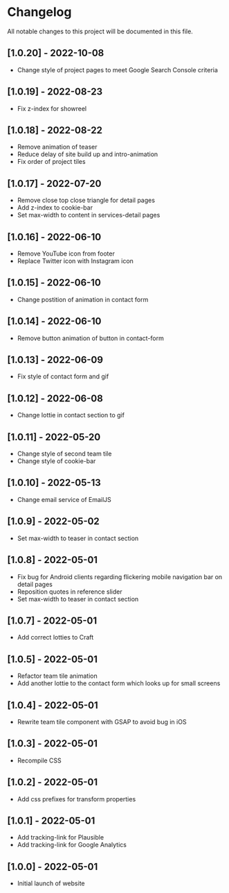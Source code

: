# Changelog
All notable changes to this project will be documented in this file.

## [1.0.20] - 2022-10-08
- Change style of project pages to meet Google Search Console criteria

## [1.0.19] - 2022-08-23
- Fix z-index for showreel

## [1.0.18] - 2022-08-22
- Remove animation of teaser
- Reduce delay of site build up and intro-animation
- Fix order of project tiles

## [1.0.17] - 2022-07-20
- Remove close top close triangle for detail pages
- Add z-index to cookie-bar
- Set max-width to content in services-detail pages

## [1.0.16] - 2022-06-10
- Remove YouTube icon from footer
- Replace Twitter icon with Instagram icon

## [1.0.15] - 2022-06-10
- Change postition of animation in contact form

## [1.0.14] - 2022-06-10
- Remove button animation of button in contact-form

## [1.0.13] - 2022-06-09
- Fix style of contact form and gif
	
## [1.0.12] - 2022-06-08
- Change lottie in contact section to gif
	
## [1.0.11] - 2022-05-20
- Change style of second team tile
- Change style of cookie-bar

## [1.0.10] - 2022-05-13
- Change email service of EmailJS

## [1.0.9] - 2022-05-02
- Set max-width to teaser in contact section

## [1.0.8] - 2022-05-01
- Fix bug for Android clients regarding flickering mobile navigation bar on detail pages
- Reposition quotes in reference slider
- Set max-width to teaser in contact section

## [1.0.7] - 2022-05-01
- Add correct lotties to Craft

## [1.0.5] - 2022-05-01
- Refactor team tile animation 
- Add another lottie to the contact form which looks up for small screens

## [1.0.4] - 2022-05-01
- Rewrite team tile component with GSAP to avoid bug in iOS 

## [1.0.3] - 2022-05-01
- Recompile CSS

## [1.0.2] - 2022-05-01
- Add css prefixes for transform properties

## [1.0.1] - 2022-05-01
- Add tracking-link for Plausible
- Add tracking-link for Google Analytics

## [1.0.0] - 2022-05-01
- Initial launch of website
